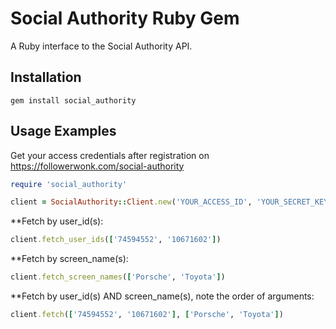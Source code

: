 # Social Authority Ruby Gem

A Ruby interface to the Social Authority API.

## Installation
    gem install social_authority

## Usage Examples

Get your access credentials after registration on https://followerwonk.com/social-authority

```ruby
require 'social_authority'

client = SocialAuthority::Client.new('YOUR_ACCESS_ID', 'YOUR_SECRET_KEY')

```
**Fetch by user_id(s):
```ruby
client.fetch_user_ids(['74594552', '10671602'])
```
**Fetch by screen_name(s):
```ruby
client.fetch_screen_names(['Porsche', 'Toyota'])
```
**Fetch by user_id(s) AND screen_name(s), note the order of arguments:
```ruby
client.fetch(['74594552', '10671602'], ['Porsche', 'Toyota'])
```


